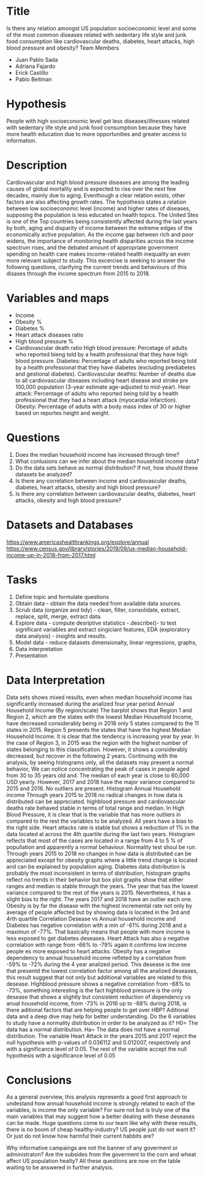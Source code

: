 # Title

Is there any relation amongst US population socioeconomic level and some of the most common diseases related with sedentary life style and junk food consumption like cardiovascular deaths, diabetes, heart attacks, high blood pressure and obesity?
Team Members

* Juan Pablo Sada
* Adriana Fajardo
* Erick Castillo
* Pablo Beitman

# Hypothesis

People with high socioeconomic level get less diseases/illnesses related with sedentary life style and junk food consumption because they have more health education due to more opportunities and greater access to information.

# Description

Cardiovascular and high blood pressure diseases are among the leading causes of global mortality and is expected to rise over the next few decades, mainly due to aging. Eventhough a clear relation exists, other factors are also affecting growth rates. The hypothesis states a relation between low socioeconomic level (income) and higher rates of diseases, supposing the population is less educated on health topics.
The United Stes is one of the Top countries being consistently affected during the last years by both, aging and disparity of income between the extreme edges of the economically active population.
As the income gap between rich and poor widens, the importance of monitoring health disparities across the income spectrum rises, and the debated amount of appropriate government spending on health care makes income-related health inequality an even more relevant subject to study.
This excercise is seeking to answer the following questions, clarifying the current trends and behaviours of this disases through the income spectrum from 2015 to 2018.

# Variables and maps

* Income
* Obesity %
* Diabetes %
* Heart attack diseases ratio
* High blood pressure %
* Cardiovascular death ratio
High blood pressure: Percetage of adults who reported bieng told by a health professional that they have high blood pressure. Diabetes: Percentage of adults who reported being told by a health professional that they have diabetes (excluding prediabetes and gestional diabetes). Cardiovascular deathts: Number of deaths due to all cardiovascular diseases including heart disease and stroke pre 100,000 population (3-year estimate age-adjusted to mid-year). Hear attack: Percentage of adults who reported being told by a health professional that they had a heart attack (myocardial infarction). Obesity: Percentage of adults with a body mass index of 30 or higher based on reportes height and weight.

# Questions

1. Does the median household income has increased through time?
2. What conlusions can we infer about the median household income data?
3. Do the data sets behave as normal distribution? If not, how should these datasets be analyzed?
4. Is there any correlation between income and cardiovascular deaths, diabetes, heart attacks, obesity and high blood pressure?
5. Is there any correlation between cardiovascular deaths, diabetes, heart attacks, obesity and high blood pressure?


# Datasets and Databases

https://www.americashealthrankings.org/explore/annual
https://www.census.gov/library/stories/2019/09/us-median-household-income-up-in-2018-from-2017.html

# Tasks

1. Define topic and formulate questions
2. Obtain data - obtain the data needed from available data sources.
3. Scrub data (organize and tidy) - clean, filter, consolidate, extract, replace, split, merge, extract data.
4. Explore data - compute desriptive statistics -.describe()- to test significant variables and extract singiciant features, EDA (exploratory data analysis) - insights and results.
5. Model data - reduce datasets dimensionalty, linear regressions, graphs,
6. Data interpretation
7. Presentation

# Data Interpretation

Data sets shows mixed results, even when median household income has significantly increased during the analized four year period
Annual Household Income (By region/scale)
The barplot shows that Region 1 and Region 2, which are the states with the lowest Median Household Income, have decreased considerably being in 2018 only 5 states compared to the 11 states in 2015. Region 5 presents the states that have the highest Median Household Income. It is clear that the tendency is increasing year by year. In the case of Region 3, in 2015 was the region with the highest number of states belonging to this classification. However, it shows a considerably decreased, but recover in the following 2 years.
Continuing with the analysis, by seeing histograms only, all the datasets may present a normal behavior, We can notice concentrating the peak of cases in people aged from 30 to 35 years old and. The median of each year is close to 60,000 USD yearly. However, 2017 and 2018 have the major variance compared to 2015 and 2016. No outliers are present.
Histogram Annual Household income
Through years 2015 to 2018 no radical changes in how data is distributed can be appreciated.
highblood pressure and cardiovascular deaths rate behaved stable in terms of total range and median. In High Blood Pressure, it is clear that is the variable that has more outliers in compared to the rest the variables to be analyzed. All years have a bias to the right side.
Heart attacks rate is stable but shows a reduction of 1% in the data located al across the 4th quartile during the last two years. Histogram reflects that most of the cases are located in a range from 4 to 5 % of popullation and apparently a normal behaviour. Normality test shoul be run. Through years 2015 to 2018 no changes in how data is distributed can be appreciated except for obesity graphs where a little trend change is located and can be explained by population aging.
Diabetes data distribution is probably the most inconsistent in terms of distribution, histogram graphs reflect no trends in their behavior but box plot graphs show that either ranges and median is stable through the years. The year that has the lowest variance compared to the rest of the years is 2015. Nevertheless, it has a slight bias to the right. The years 2017 and 2018 have an outlier each one.
Obesity is by far the disease with the highest incremental rate not only by average of people affected but by showing data is located in the 3rd and 4rth quartile
Correlation Desease vs Annual household income and
Diabetes has negative correlation with a min of -61% during 2018 and a maximun of -77%. That basically means that people with more income is less exposed to get diabetes deseases.
Heart Attack has also a negative correlation with range from -66% to -79% again it confirms low income people es more exposed to heart attacks.
Obesity has a negative dependency to annual household income refleted by a correlation from -59% to -72% during the 4 year analized period. This desease is the one that presentd the lowest correlation factor among all the analized deseases, this result suggest that not only but additional variables are related to this desease.
Highblood pressure shows a negative correlation from -68% to -73%, something interesting is the fact highblood pressure is the only desease that shows a slightly but consistent reduction of dependency vs anual household income, from -73% in 2016 up to -68% during 2018, is there aditional factors that are helping people to get over HBP? Aditional data and a deep dive may help for better understanding.
Do the 6 variables to study have a normality distribution in order to be analyzed as it?
H0= The data has a normal distribution. Ha= The data does not have a normal distribution.
The variable Heart Attack in the years 2015 and 2017 reject the null hypothesis with p-values of 0.036112 and 0.012007, respectively and with a significance level of 0.05. The rest of the variable accept the null hypothesis with a significance level of 0.05

# Conclusions

As a general overview, this analysis represents a good first approach to undestand how annual household income is strongly related to each of the variables, is income the only variable? For sure not but is truly one of tha main variables that may suggest how a better dealing with these deseases can be made. Huge questions come to our team like why with these results, there is no boom of cheap healthy-industry? US people just do not want it? Or just do not know how harmful their current habbits are?

Why informative campaings are not the banner of any goverment or administraton? Are the subsides from the goverment to the corn and wheat affect US population healty?
All these questions are now on the table waiting to be answered in further analysis.
